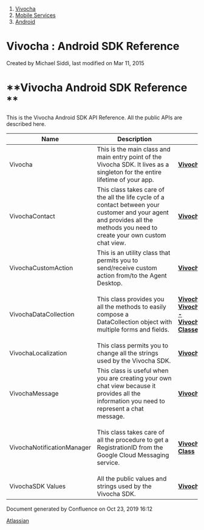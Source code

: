 1.  [Vivocha](index.html)
2.  [Mobile Services](Mobile-Services_1048602.html)
3.  [Android](Android_5079113.html)

<span id="title-text"> Vivocha : Android SDK Reference </span>
==============================================================

Created by <span class="author"> Michael Siddi</span>, last modified on
Mar 11, 2015

<span class="s1">**Vivocha Android SDK Reference **</span>
==========================================================

This is the Vivocha Android SDK API Reference. All the public APIs are
described here.

<table>
<colgroup>
<col style="width: 33%" />
<col style="width: 33%" />
<col style="width: 33%" />
</colgroup>
<thead>
<tr class="header">
<th><div class="tablesorter-header-inner">
Name
</div></th>
<th><div class="tablesorter-header-inner">
Description
</div></th>
<th><div class="tablesorter-header-inner">
Link
</div></th>
</tr>
</thead>
<tbody>
<tr class="odd">
<td>Vivocha</td>
<td>This is the main class and main entry point of the Vivocha SDK. It lives as a singleton for the entire lifetime of your app.</td>
<td><p><span class="s1"><strong><a href="Vivocha-Class---Android_1048608.html">Vivocha Class</a></strong></span></p></td>
</tr>
<tr class="even">
<td>VivochaContact</td>
<td>This class takes care of the all the life cycle of a contact between your customer and your agent and provides all the methods you need to create your own custom chat view.</td>
<td><p><span class="s1"><strong><a href="VivochaContact-Class---Android_1048633.html">VivochaContact Class</a></strong></span></p></td>
</tr>
<tr class="odd">
<td>VivochaCustomAction</td>
<td>This is an utility class that permits you to send/receive custom action from/to the Agent Desktop.</td>
<td><p><span class="s1"><strong><a href="VivochaCustomAction-Class---Android_1048627.html">VivochaCustomAction Class</a></strong></span></p></td>
</tr>
<tr class="even">
<td>VivochaDataCollection</td>
<td>This class provides you all the methods to easily compose a DataCollection object with multiple forms and fields.</td>
<td><p><span class="s1"><strong><a href="VivochaDataCollection---Android_1048624.html">VivochaDataCollection - VivochaDataCollectionForm - VivochaDataCollectionField Classes</a></strong></span></p></td>
</tr>
<tr class="odd">
<td>VivochaLocalization</td>
<td>This class permits you to change all the strings used by the Vivocha SDK.</td>
<td><strong><a href="VivochaLocalization-Class---Android_5079097.html">VivochaLocalization Class</a></strong></td>
</tr>
<tr class="even">
<td>VivochaMessage</td>
<td>This class is useful when you are creating your own chat view because it provides all the information you need to represent a chat message.</td>
<td><p><span class="s1"><strong><a href="VivochaMessage-Class---Android_1048628.html">VivochaMessage Class</a></strong></span></p></td>
</tr>
<tr class="odd">
<td>VivochaNotificationManager</td>
<td><p>This class takes care of all the procedure to get a RegistrationID from the Google Cloud Messaging service.</p></td>
<td><p><span class="s1"><strong><a href="http://docs.vivocha.com/display/VVCJ/VivochaNotification+Class" class="external-link">VivochaNotificationManager Class</a></strong></span></p></td>
</tr>
<tr class="even">
<td>VivochaSDK Values</td>
<td>All the public values and strings used by the Vivocha SDK.</td>
<td><p><span class="s1"><strong><a href="VivochaSDK-Values---Android_1048642.html">VivochaSDK Values</a></strong></span></p></td>
</tr>
</tbody>
</table>

Document generated by Confluence on Oct 23, 2019 16:12

[Atlassian](http://www.atlassian.com/)
